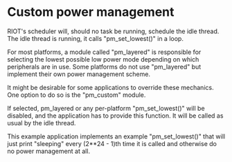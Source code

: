 Custom power management
=======================

RIOT's scheduler will, should no task be running, schedule the idle thread.
The idle thread is running, it calls "pm_set_lowest()" in a loop.

For most platforms, a module called "pm_layered" is responsible for selecting
the lowest possible low power mode depending on which peripherals are in use.
Some platforms do not use "pm_layered" but implement their own power management
scheme.

It might be desirable for some applications to override these mechanics.
One option to do so is the "pm_custom" module.

If selected, pm_layered or any per-platform "pm_set_lowest()" will be disabled,
and the application has to provide this function. It will be called as usual by
the idle thread.

This example application implements an example "pm_set_lowest()" that will just
print "sleeping" every (2**24 - 1)th time it is called and otherwise do no
power management at all.
